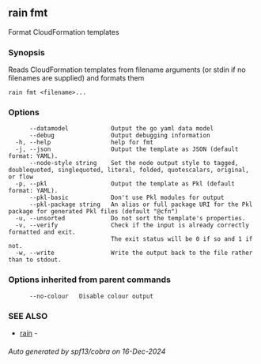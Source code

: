 ## rain fmt

Format CloudFormation templates

### Synopsis

Reads CloudFormation templates from filename arguments (or stdin if no filenames are supplied) and formats them

```
rain fmt <filename>...
```

### Options

```
      --datamodel            Output the go yaml data model
      --debug                Output debugging information
  -h, --help                 help for fmt
  -j, --json                 Output the template as JSON (default format: YAML).
      --node-style string    Set the node output style to tagged, doublequoted, singlequoted, literal, folded, quotescalars, original, or flow
  -p, --pkl                  Output the template as Pkl (default format: YAML).
      --pkl-basic            Don't use Pkl modules for output
      --pkl-package string   An alias or full package URI for the Pkl package for generated Pkl files (default "@cfn")
  -u, --unsorted             Do not sort the template's properties.
  -v, --verify               Check if the input is already correctly formatted and exit.
                             The exit status will be 0 if so and 1 if not.
  -w, --write                Write the output back to the file rather than to stdout.
```

### Options inherited from parent commands

```
      --no-colour   Disable colour output
```

### SEE ALSO

* [rain](index.md)	 - 

###### Auto generated by spf13/cobra on 16-Dec-2024
